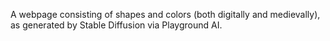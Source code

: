 A webpage consisting of shapes and colors (both digitally and medievally), as generated by Stable Diffusion via Playground AI.